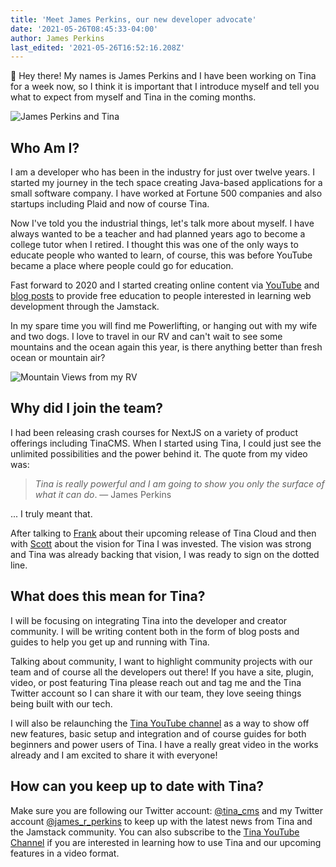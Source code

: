 ```yaml
---
title: 'Meet James Perkins, our new developer advocate'
date: '2021-05-26T08:45:33-04:00'
author: James Perkins
last_edited: '2021-05-26T16:52:16.208Z'
---
```

👋 Hey there! My names is James Perkins and I have been working on Tina for a week now, so I think it is important that I introduce myself and tell you what to expect from myself and Tina in the coming months.

![James Perkins and Tina](/img/blog/me-and-tina.jpg "Tina and I")

## Who Am I?

I am a developer who has been in the industry for just over twelve years. I started my journey in the tech space creating Java-based applications for a small software company. I have worked at Fortune 500 companies and also startups including Plaid and now of course Tina.

Now I've told you the industrial things, let's talk more about myself. I have always wanted to be a teacher and had planned years ago to become a college tutor when I retired. I thought this was one of the only ways to educate people who wanted to learn, of course, this was before YouTube became a place where people could go for education.

Fast forward to 2020 and I started creating online content via [YouTube](https://youtube.com/c/learntocodewithjames) and [blog posts](https://jamesperkins.dev/blog) to provide free education to people interested in learning web development through the Jamstack.

In my spare time you will find me Powerlifting, or hanging out with my wife and two dogs. I love to travel in our RV and can't wait to see some mountains and the ocean again this year, is there anything better than fresh ocean or mountain air?

![Mountain Views from my RV](/img/blog/Mountain.jpeg "Mountain Views from my RV")

## Why did I join the team?

I had been releasing crash courses for NextJS on a variety of product offerings including TinaCMS. When I started using Tina, I could just see the unlimited possibilities and the power behind it. The quote from my video was:

> _Tina is really powerful and I am going to show you only the surface of what it can do_. — James Perkins

... I truly meant that.

After talking to [Frank](https://twitter.com/FrankTldr/) about their upcoming release of Tina Cloud and then with [Scott](https://twitter.com/scottgallant) about the vision for Tina I was invested. The vision was strong and Tina was already backing that vision, I was ready to sign on the dotted line.

## What does this mean for Tina?

I will be focusing on integrating Tina into the developer and creator community. I will be writing content both in the form of blog posts and guides to help you get up and running with Tina.

Talking about community, I want to highlight community projects with our team and of course all the developers out there! If you have a site, plugin, video, or post featuring Tina please reach out and tag me and the Tina Twitter account so I can share it with our team, they love seeing things being built with our tech.

I will also be relaunching the [Tina YouTube channel](https://www.youtube.com/channel/UCUvqCjr8Xq_IRMDcuJrqIXA) as a way to show off new features, basic setup and integration and of course guides for both beginners and power users of Tina. I have a really great video in the works already and I am excited to share it with everyone!

## How can you keep up to date with Tina?

Make sure you are following our Twitter account: [@tina_cms](https://twitter.com/tina_cms) and my Twitter account [@james_r_perkins](https://twitter.com/james_r_perkins) to keep up with the latest news from Tina and the Jamstack community. You can also subscribe to the [Tina YouTube Channel](https://www.youtube.com/channel/UCUvqCjr8Xq_IRMDcuJrqIXA) if you are interested in learning how to use Tina and our upcoming features in a video format.
